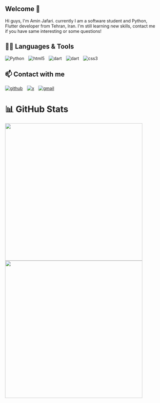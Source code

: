 <h2>
Welcome 👋  
</h2>
Hi guys, I'm Amin Jafari. currently I am a software student and Python, Flutter developer from Tehran, Iran. I'm still learning new skills, contact me if you have same interesting or some questions!

## 👨‍💻 Languages & Tools
<a target="_blank"><img alt='Python' src='https://img.shields.io/badge/Python-100000?style=for-the-badge&logo=Python&logoColor=78FF00&labelColor=003C00&color=003C00'/></a>
<a style="margin-left: 10px" target="_blank"><img alt='html5' src='https://img.shields.io/badge/html5-100000?style=for-the-badge&logo=html5&logoColor=FFFF00&labelColor=3C3C00&color=3C3C00'/></a>
<a style="margin-left: 10px" target="_blank"><img alt='dart' src='https://img.shields.io/badge/Dart-100000?style=for-the-badge&logo=dart&logoColor=00FFE1&labelColor=003C3C&color=003C3C'/></a>
<a style="margin-left: 10px" target="_blank"><img alt='dart' src='https://img.shields.io/badge/Flutter-100000?style=for-the-badge&logo=flutter&logoColor=ff0099&labelColor=690055&color=690055'/></a>
<a style="margin-left: 10px" target="_blank"><img alt='css3' src='https://img.shields.io/badge/CSS3-100000?style=for-the-badge&logo=css3&logoColor=FF7800&labelColor=411E00&color=411E00'/></a>

## 📫 Contact with me
<div align="left">
<a href='https://github.com/Ayminjf' target="_blank"><img alt='github' src='https://img.shields.io/badge/github-100000?style=for-the-badge&logo=github&logoColor=FFFFFF&labelColor=000000&color=000000'/></a>
<a style="margin-left: 10px" href='https://x.com/Ayminjf' target="_blank"><img alt='x' src='https://img.shields.io/badge/Twitter -100000?style=for-the-badge&logo=x&logoColor=FFFFFF&labelColor=1DA1F2&color=1DA1F2'/></a>
<a style="margin-left: 10px" href='mailto:Ayminjf@gmail.com?subject=%3F&body=%3F' target="_blank"><img alt='gmail' src='https://img.shields.io/badge/Gmail-100000?style=for-the-badge&logo=gmail&logoColor=FFFFFF&labelColor=DB4437&color=DB4437'/></a>

# 📊 GitHub Stats
<img width=450 src='https://github-readme-stats.vercel.app/api?username=ayminjf&bg_color=30,8e9eab,eef2f3&title_color=000&text_color=000&show_icons=true&icon_color=000&hide_border=true&count_private=true'/><br/>
<img width=450 src='https://github-readme-stats.vercel.app/api/top-langs/?username=ayminjf&bg_color=30,8e9eab,eef2f3&title_color=000&text_color=000&show_icons=true&icon_color=000&hide_border=true&layout=compact&hide_title=true'/><br/>
